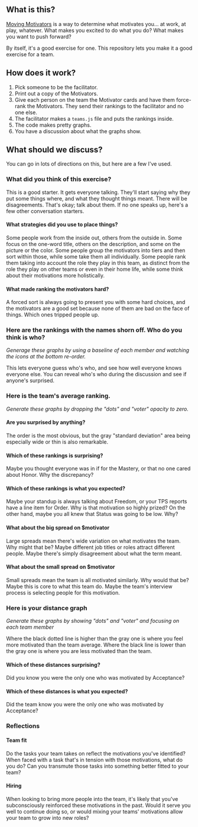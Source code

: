## What is this?

[Moving Motivators](https://management30.com/practice/moving-motivators/) is a way to determine what motivates you… at work, at play, whatever. What makes you excited to do what you do? What makes you want to push forward?

By itself, it's a good exercise for one. This repository lets you make it a good exercise for a team.

## How does it work?

1. Pick someone to be the facilitator.
1. Print out a copy of the Motivators.
1. Give each person on the team the Motivator cards and have them force-rank the Motivators. They send their rankings to the facilitator and no one else.
1. The facilitator makes a `teams.js` file and puts the rankings inside.
1. The code makes pretty graphs.
1. You have a discussion about what the graphs show.

## What should we discuss?

You can go in lots of directions on this, but here are a few I've used.

### What did you think of this exercise?

This is a good starter. It gets everyone talking. They'll start saying why they put some things where, and what they thought things meant. There will be disagreements. That's okay; talk about them. If no one speaks up, here's a few other conversation starters.

#### What strategies did you use to place things?

Some people work from the inside out, others from the outside in. Some focus on the one-word title, others on the description, and some on the picture or the color. Some people group the motivators into tiers and then sort within those, while some take them all individually. Some people rank them taking into account the role they play in this team, as distinct from the role they play on other teams or even in their home life, while some think about their motivations more holistically.

#### What made ranking the motivators hard?

A forced sort is always going to present you with some hard choices, and the motivators are a good set because none of them are bad on the face of things. Which ones tripped people up.

### Here are the rankings with the names shorn off. Who do you think is who?

*Generage these graphs by using a baseline of each member and watching the icons at the bottom re-order.*

This lets everyone guess who's who, and see how well everyone knows everyone else. You can reveal who's who during the discussion and see if anyone's surprised.

### Here is the team's average ranking.

*Generate these graphs by dropping the "dots" and "voter" opacity to zero.*

#### Are you surprised by anything?

The order is the most obvious, but the gray "standard deviation" area being especially wide or thin is also remarkable.

#### Which of these rankings is surprising?

Maybe you thought everyone was in if for the Mastery, or that no one cared about Honor. Why the discrepancy?

#### Which of these rankings is what you expected?

Maybe your standup is always talking about Freedom, or your TPS reports have a line item for Order. Why is that motivation so highly prized? On the other hand, maybe you all knew that Status was going to be low. Why?

#### What about the big spread on $motivator

Large spreads mean there's wide variation on what motivates the team. Why might that be? Maybe different job titles or roles attract different people. Maybe there's simply disagreement about what the term meant.

#### What about the small spread on $motivator

Small spreads mean the team is all motivated similarly. Why would that be? Maybe this is core to what this team do. Maybe the team's interview process is selecting people for this motivation.

### Here is your distance graph

*Generate these graphs by showing "dots" and "voter" and focusing on each team member*

Where the black dotted line is higher than the gray one is where you feel more motivated than the team average. Where the black line is lower than the gray one is where you are less motivated than the team.

#### Which of these distances surprising?

Did you know you were the only one who was motivated by Acceptance?

#### Which of these distances is what you expected?

Did the team know you were the only one who was motivated by Acceptance?

### Reflections

#### Team fit

Do the tasks your team takes on reflect the motivations you've identified? When faced with a task that's in tension with those motivations, what do you do? Can you transmute those tasks into something better fitted to your team?

#### Hiring

When looking to bring more people into the team, it's likely that you've subconsciously reinforced these motivations in the past. Would it serve you well to continue doing so, or would mixing your teams' motivations allow your team to grow into new roles?
